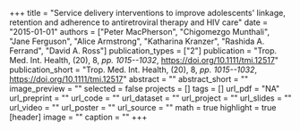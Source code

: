 +++
title = "Service delivery interventions to improve adolescents' linkage, retention and adherence to antiretroviral therapy and HIV care"
date = "2015-01-01"
authors = ["Peter MacPherson", "Chigomezgo Munthali", "Jane Ferguson", "Alice Armstrong", "Katharina Kranzer", "Rashida A. Ferrand", "David A. Ross"]
publication_types = ["2"]
publication = "Trop. Med. Int. Health, (20), 8, _pp. 1015--1032_, https://doi.org/10.1111/tmi.12517"
publication_short = "Trop. Med. Int. Health, (20), 8, _pp. 1015--1032_, https://doi.org/10.1111/tmi.12517"
abstract = ""
abstract_short = ""
image_preview = ""
selected = false
projects = []
tags = []
url_pdf = "NA"
url_preprint = ""
url_code = ""
url_dataset = ""
url_project = ""
url_slides = ""
url_video = ""
url_poster = ""
url_source = ""
math = true
highlight = true
[header]
image = ""
caption = ""
+++
